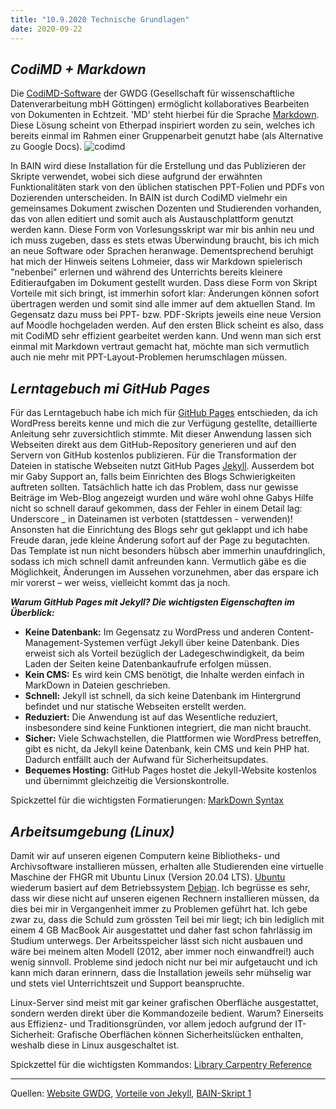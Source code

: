 ```yaml
---
title: "10.9.2020 Technische Grundlagen"
date: 2020-09-22
---
```


## *CodiMD + Markdown*

Die [CodiMD-Software](https://pad.gwdg.de) der GWDG (Gesellschaft für wissenschaftliche Datenverarbeitung mbH Göttingen) ermöglicht kollaboratives Bearbeiten von Dokumenten in Echtzeit. 'MD' steht hierbei für die Sprache [Markdown](https://de.wikipedia.org/wiki/Markdown). Diese Lösung scheint von Etherpad inspiriert worden zu sein, welches ich bereits einmal im Rahmen einer Gruppenarbeit genutzt habe (als Alternative zu Google Docs). 
![codimd]({{site.baseurl}}/images/codimd.png)

In BAIN wird diese Installation für die Erstellung und das Publizieren der Skripte verwendet, wobei sich diese aufgrund der erwähnten Funktionalitäten stark von den üblichen statischen PPT-Folien und PDFs von Dozierenden unterscheiden. In BAIN ist durch CodiMD vielmehr ein gemeinsames Dokument zwischen Dozenten und Studierenden vorhanden, das von allen editiert und somit auch als Austauschplattform genutzt werden kann. Diese Form von Vorlesungsskript war mir bis anhin neu und ich muss zugeben, dass es stets etwas Überwindung braucht, bis ich mich an neue Software oder Sprachen heranwage. Dementsprechend beruhigt hat mich der Hinweis seitens Lohmeier, dass wir Markdown spielerisch "nebenbei" erlernen und während des Unterrichts bereits kleinere Editieraufgaben im Dokument gestellt wurden. Dass diese Form von Skript Vorteile mit sich bringt, ist immerhin sofort klar: Änderungen können sofort übertragen werden und somit sind alle immer auf dem aktuellen Stand. Im Gegensatz dazu muss bei PPT- bzw. PDF-Skripts jeweils eine neue Version auf Moodle hochgeladen werden. Auf den ersten Blick scheint es also, dass mit CodiMD sehr effizient gearbeitet werden kann. Und wenn man sich erst einmal mit Markdown vertraut gemacht hat, möchte man sich vermutlich auch nie mehr mit PPT-Layout-Problemen herumschlagen müssen.

## *Lerntagebuch mi GitHub Pages*
Für das Lerntagebuch habe ich mich für [GitHub Pages](https://pages.github.com) entschieden, da ich WordPress bereits kenne und mich die zur Verfügung gestellte, detaillierte Anleitung sehr zuversichtlich stimmte. Mit dieser Anwendung lassen sich Webseiten direkt aus dem GitHub-Repository generieren und auf den Servern von GitHub kostenlos publizieren. Für die Transformation der Dateien in statische Webseiten nutzt GitHub Pages [Jekyll]( https://jekyllrb.com). Ausserdem bot mir Gaby Support an, falls beim Einrichten des Blogs Schwierigkeiten auftreten sollten. Tatsächlich hatte ich das Problem, dass nur gewisse Beiträge im Web-Blog angezeigt wurden und wäre wohl ohne Gabys Hilfe nicht so schnell darauf gekommen, dass der Fehler in einem Detail lag: Underscore _ in Dateinamen ist verboten (stattdessen - verwenden)! Ansonsten hat die Einrichtung des Blogs sehr gut geklappt und ich habe Freude daran, jede kleine Änderung sofort auf der Page zu begutachten. Das Template ist nun nicht besonders hübsch aber immerhin unaufdringlich, sodass ich mich schnell damit anfreunden kann. Vermutlich gäbe es die Möglichkeit, Änderungen im Aussehen vorzunehmen, aber das erspare ich mir vorerst – wer weiss, vielleicht kommt das ja noch.

***Warum GitHub Pages mit Jekyll? Die wichtigsten Eigenschaften im Überblick:***
* **Keine Datenbank:** Im Gegensatz zu WordPress und anderen Content-Management-Systemen verfügt Jekyll über keine Datenbank. Dies erweist sich als Vorteil bezüglich der Ladegeschwindigkeit, da beim Laden der Seiten keine Datenbankaufrufe erfolgen müssen.
* **Kein CMS:** Es wird kein CMS benötigt, die Inhalte werden einfach in MarkDown in Dateien geschrieben.
* **Schnell:** Jekyll ist schnell, da sich keine Datenbank im Hintergrund befindet und nur statische Webseiten erstellt werden.
* **Reduziert:** Die Anwendung ist auf das Wesentliche reduziert, insbesondere sind keine Funktionen integriert, die man nicht braucht.
* **Sicher:** Viele Schwachstellen, die Plattformen wie WordPress betreffen, gibt es nicht, da Jekyll keine Datenbank, kein CMS und kein PHP hat. Dadurch entfällt auch der Aufwand für Sicherheitsupdates.
* **Bequemes Hosting:** GitHub Pages hostet die Jekyll-Website kostenlos und übernimmt gleichzeitig die Versionskontrolle.

Spickzettel für die wichtigsten Formatierungen: [MarkDown Syntax](https://guides.github.com/pdfs/markdown-cheatsheet-online.pdf)

## *Arbeitsumgebung (Linux)*
Damit wir auf unseren eigenen Computern keine Bibliotheks- und Archivsoftware installieren müssen, erhalten alle Studierenden eine virtuelle Maschine der FHGR mit Ubuntu Linux (Version 20.04 LTS). [Ubuntu](https://de.wikipedia.org/wiki/Ubuntu) wiederum basiert auf dem Betriebssystem [Debian]( https://www.debian.org). Ich begrüsse es sehr, dass wir diese nicht auf unseren eigenen Rechnern installieren müssen, da dies bei mir in Vergangenheit immer zu Problemen geführt hat. Ich gebe zwar zu, dass die Schuld zum grössten Teil bei mir liegt; ich bin lediglich mit einem 4 GB MacBook Air ausgestattet und daher fast schon fahrlässig im Studium unterwegs. Der Arbeitsspeicher lässt sich nicht ausbauen und wäre bei meinem alten Modell (2012, aber immer noch einwandfrei!) auch wenig sinnvoll. Probleme sind jedoch nicht nur bei mir aufgetaucht und ich kann mich daran erinnern, dass die Installation jeweils sehr mühselig war und stets viel Unterrichtszeit und Support beanspruchte.

Linux-Server sind meist mit gar keiner grafischen Oberfläche ausgestattet, sondern werden direkt über die Kommandozeile bedient. Warum? Einerseits aus Effizienz- und Traditionsgründen, vor allem jedoch aufgrund der IT-Sicherheit: Grafische Oberflächen können Sicherheitslücken enthalten, weshalb diese in Linux ausgeschaltet ist. 

Spickzettel für die wichtigsten Kommandos: [Library Carpentry Reference]( https://librarycarpentry.org/lc-shell/reference.html)

---

Quellen: [Website GWDG](https://info.gwdg.de/docs-dev/doku.php?id=de:services:email_collaboration:codimd), [Vorteile von Jekyll]( https://www.smashingmagazine.com/2014/08/build-blog-jekyll-github-pages/), [BAIN-Skript 1](https://bain.felixlohmeier.de/#/01_technische-grundlagen)
